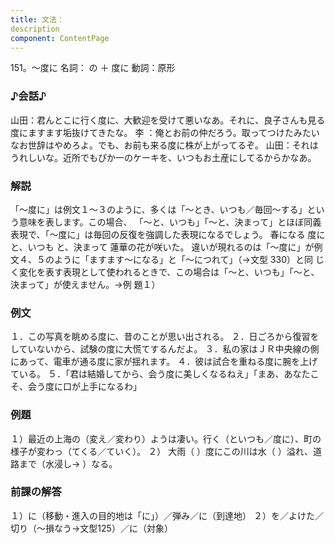 ```yaml
---
title: 文法：
description
component: ContentPage
---
```



151。～度に
名詞： の ＋ 度に 動詞：原形
### ♪会話♪
山田：君んとこに行く度に、大歓迎を受けて悪いなあ。それに、良子さんも見る度にますます垢抜けてきたな。 李 ：俺とお前の仲だろう。取ってつけたみたいなお世辞はやめろよ。でも、お前も来る度に株が上がってるぞ。 山田：それはうれしいな。近所でもぴか一のケーキを、いつもお土産にしてるからかなあ。
### 解説
「～度に」は例文１～３のように、多くは「～とき、いつも／毎回～する」という意味を表します。この場合、 「～と、いつも」「～と、決まって」とほぼ同義表現で、「～度に」は毎回の反復を強調した表現になるでしょう。
春になる
度に
と、いつも
と、決まって
蓮華の花が咲いた。 違いが現れるのは「～度に」が例文４、５のように「ますます～になる」と「～につれて」（→文型 330）と同
じく変化を表す表現として使われるときで、この場合は「～と、いつも」「～と、決まって」が使えません。→例
題１）
### 例文
１．この写真を眺める度に、昔のことが思い出される。
２．日ごろから復習をしていないから、試験の度に大慌てするんだよ。
３．私の家はＪＲ中央線の側にあって、電車が通る度に家が揺れます。
４．彼は試合を重ねる度に腕を上げている。
５．「君は結婚してから、会う度に美しくなるねえ」「まあ、あなたこそ、会う度に口が上手になるわ」
### 例題
１）最近の上海の（変え／変わり）ようは凄い。行く（といつも／度に）、町の様子が変わっ（てくる／ていく）。
２） 大雨（ ）度にこの川は水（ ）溢れ、道路まで（水浸し→ ）なる。
### 前課の解答
１）に（移動・進入の目的地は「に」）／弾み／に（到達地）
２）を／よけた／切り（～損なう→文型125）／に（対象）
